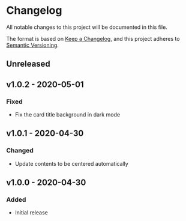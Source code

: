 # Changelog

All notable changes to this project will be documented in this file.

The format is based on [Keep a Changelog](https://keepachangelog.com), and this project adheres to [Semantic Versioning](https://semver.org).

## Unreleased

## v1.0.2 - 2020-05-01

### Fixed
- Fix the card title background in dark mode

## v1.0.1 - 2020-04-30

### Changed
- Update contents to be centered automatically

## v1.0.0 - 2020-04-30

### Added
- Initial release
